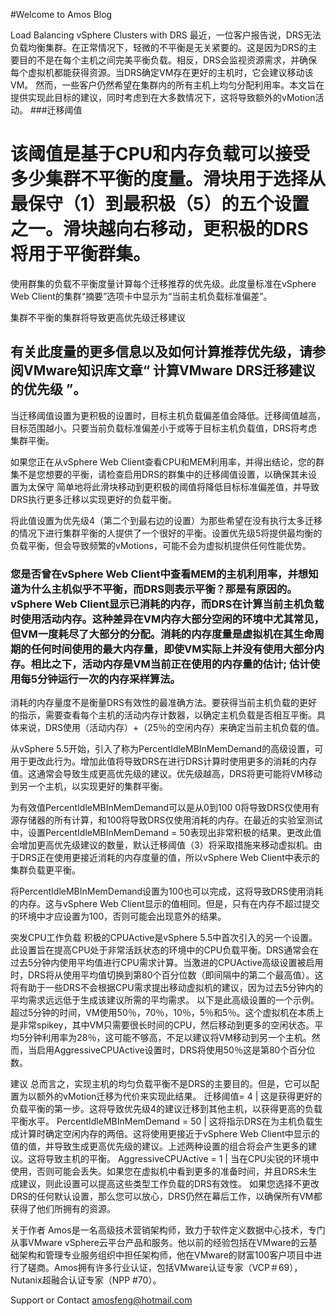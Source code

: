#Welcome to Amos Blog

Load Balancing vSphere Clusters with DRS
最近，一位客户报告说，DRS无法负载均衡集群。在正常情况下，轻微的不平衡是无关紧要的。这是因为DRS的主要目的不是在每个主机之间完美平衡负载。相反，DRS会监视资源需求，并确保每个虚拟机都能获得资源。当DRS确定VM存在更好的主机时，它会建议移动该VM。
然而，一些客户仍然希望在集群内的所有主机上均匀分配利用率。本文旨在提供实现此目标的建议，同时考虑到在大多数情况下，这将导致额外的vMotion活动。
###迁移阈值
# 该阈值是基于CPU和内存负载可以接受多少集群不平衡的度量。滑块用于选择从最保守（1）到最积极（5）的五个设置之一。滑块越向右移动，更积极的DRS将用于平衡群集。

使用群集的负载不平衡度量计算每个迁移推荐的优先级。此度量标准在vSphere Web Client的集群“摘要”选项卡中显示为“当前主机负载标准偏差”。

集群不平衡的集群将导致更高优先级迁移建议
## 有关此度量的更多信息以及如何计算推荐优先级，请参阅VMware知识库文章“ 计算VMware DRS迁移建议的优先级 ”。

当迁移阈值设置为更积极的设置时，目标主机负载偏差值会降低。迁移阈值越高，目标范围越小。只要当前负载标准偏差小于或等于目标主机负载值，DRS将考虑集群平衡。

如果您正在从vSphere Web Client查看CPU和MEM利用率，并得出结论，您的群集不是您想要的平衡，请检查启用DRS的群集中的迁移阈值设置，以确保其未设置为太保守 简单地将此滑块移动到更积极的阈值将降低目标标准偏差值，并导致DRS执行更多迁移以实现更好的负载平衡。

将此值设置为优先级4（第二个到最右边的设置）为那些希望在没有执行太多迁移的情况下进行集群平衡的人提供了一个很好的平衡。设置优先级5将提供最均衡的负载平衡，但会导致频繁的vMotions，可能不会为虚拟机提供任何性能优势。
### 您是否曾在vSphere Web Client中查看MEM的主机利用率，并想知道为什么主机似乎不平衡，而DRS则表示平衡？那是有原因的。vSphere Web Client显示已消耗的内存，而DRS在计算当前主机负载时使用活动内存。这种差异在VM内存大部分空闲的环境中尤其常见，但VM一度耗尽了大部分的分配。消耗的内存度量是虚拟机在其生命周期的任何时间使用的最大内存量，即使VM实际上并没有使用大部分内存。相比之下，活动内存是VM当前正在使用的内存量的估计; 估计使用每5分钟运行一次的内存采样算法。

消耗的内存量度不是衡量DRS有效性的最准确方法。要获得当前主机负载的更好的指示，需要查看每个主机的活动内存计数器，以确定主机负载是否相互平衡。具体来说，DRS使用（活动内存）+（25％的空闲内存）来确定当前主机负载的值。

从vSphere 5.5开始，引入了称为PercentIdleMBInMemDemand的高级设置，可用于更改此行为。增加此值将导致DRS在进行DRS计算时使用更多的消耗的内存值。这通常会导致生成更高优先级的建议。优先级越高，DRS将更可能将VM移动到另一个主机，以实现更好的集群平衡。

为有效值PercentIdleMBInMemDemand可以是从0到100 0将导致DRS仅使用有源存储器的所有计算，和100将导致DRS仅使用消耗的内存。在最近的实验室测试中，设置PercentIdleMBInMemDemand = 50表现出非常积极的结果。更改此值会增加更高优先级建议的数量，默认迁移阈值（3）将采取措施来移动虚拟机。由于DRS正在使用更接近消耗的内存度量的值，所以vSphere Web Client中表示的集群负载更平衡。

将PercentIdleMBInMemDemand设置为100也可以完成，这将导致DRS使用消耗的内存。这与vSphere Web Client显示的值相同。但是，只有在内存不超过提交的环境中才应设置为100，否则可能会出现意外的结果。

突发CPU工作负载
积极的CPUActive是vSphere 5.5中首次引入的另一个设置。此设置旨在提高CPU处于非常活跃状态的环境中的CPU负载平衡。DRS通常会在过去5分钟内使用平均值进行CPU需求计算。当激进的CPUActive高级设置被启用时，DRS将从使用平均值切换到第80个百分位数（即间隔中的第二个最高值）。这将有助于一些DRS不会根据CPU需求提出移动虚拟机的建议，因为过去5分钟内的平均需求远远低于生成该建议所需的平均需求。
以下是此高级设置的一个示例。超过5分钟的时间，VM使用50％，70％，10％，5％和5％。这个虚拟机在本质上是非常spikey，其中VM只需要很长时间的CPU，然后移动到更多的空闲状态。平均5分钟利用率为28％，这可能不够高，不足以建议将VM移动到另一个主机。然而，当启用AggressiveCPUActive设置时，DRS将使用50％这是第80个百分位数。

建议
总而言之，实现主机的均匀负载平衡不是DRS的主要目的。但是，它可以配置为以额外的vMotion迁移为代价来实现此结果。
迁移阈值= 4 | 这是获得更好的负载平衡的第一步。这将导致优先级4的建议迁移到其他主机，以获得更高的负载平衡水平。 PercentIdleMBInMemDemand = 50 | 这将指示DRS在为主机负载生成计算时确定空闲内存的两倍。这将使用更接近于vSphere Web Client中显示的值的值，并导致生成更高优先级的建议。上述两种设置的组合将会产生更多的建议。这将导致主机的平衡。 AggressiveCPUActive = 1 | 当在CPU尖锐的环境中使用，否则可能会丢失。如果您在虚拟机中看到更多的准备时间，并且DRS未生成建议，则此设置可以提高这些类型工作负载的DRS有效性。 如果您选择不更改DRS的任何默认设置，那么您可以放心，DRS仍然在幕后工作，以确保所有VM都获得了他们所拥有的资源。

关于作者
Amos是一名高级技术营销架构师，致力于软件定义数据中心技术，专门从事VMware vSphere云平台产品和服务。他以前的经验包括在VMware的云基础架构和管理专业服务组织中担任架构师，他在VMware的财富100客户项目中进行了磋商。Amos拥有许多行业认证，包括VMware认证专家（VCP＃69），Nutanix超融合认证专家（NPP #70）。

Support or Contact
amosfeng@hotmail.com
